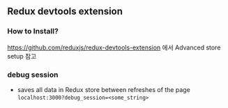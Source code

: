 ## Redux devtools extension
### How to Install?
https://github.com/reduxjs/redux-devtools-extension 에서 Advanced store setup 참고

### debug session
- saves all data in Redux store between refreshes of the page
`localhost:3000?debug_session=<some_string>`